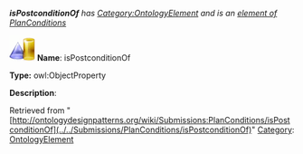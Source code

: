 ___isPostconditionOf__ has [Category:OntologyElement](../../Category/OntologyElement "Category:OntologyElement") and is an [element of](../../Property/ElementOf "Property:ElementOf") [PlanConditions](../../Submissions/PlanConditions "Submissions:PlanConditions")_


  




[![ObjectProperty](../../images/thumb/c/c3/ObjectProperty.gif/45px-ObjectProperty.gif)](../../Image/ObjectProperty.gif "ObjectProperty")
__Name__: isPostconditionOf 


__Type:__ owl:ObjectProperty 


__Description__: 





Retrieved from "[http://ontologydesignpatterns.org/wiki/Submissions:PlanConditions/isPostconditionOf](../../Submissions/PlanConditions/isPostconditionOf)"
 [Category](http://ontologydesignpatterns.org/wiki/Special:Categories "Special:Categories"): [OntologyElement](../../Category/OntologyElement "Category:OntologyElement")